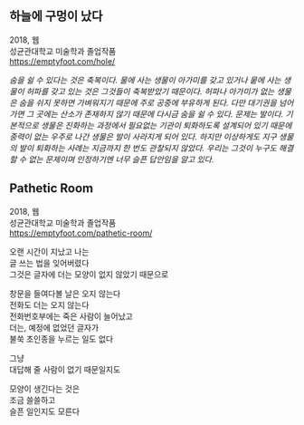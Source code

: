 
하늘에 구멍이 났다
---
2018, 웹  
성균관대학교 미술학과 졸업작품  
https://emptyfoot.com/hole/  

_숨을 쉴 수 있다는 것은 축복이다. 물에 사는 생물이 아가미를 갖고 있거나 뭍에 사는 생물이 허파를 갖고 있는 것은 그것들이 축복받았기 때문이다. 허파나 아가미가 없는 생물은 숨을 쉬지 못하면 가벼워지기 때문에 주로 공중에 부유하게 된다. 다만 대기권을 넘어가면 그 곳에는 산소가 존재하지 않기 때문에 다시금 숨을 쉴 수 있다. 문제는 발이다. 기본적으로 생물은 진화하는 과정에서 필요없는 기관이 퇴화하도록 설계되어 있기 때문에 중력이 없는 우주로 나간 생물은 발이 사라지게 되어 있다. 하지만 이상하게도 지구 생물의 발이 퇴화하는 사례는 지금까지 한 번도 관찰되지 않았다. 우리는 그것이 누구도 해결할 수 없는 문제이며 인정하기엔 너무 슬픈 답안임을 알고 있다._
  
  
  
  
  
  
  
Pathetic Room
---
2018, 웹  
성균관대학교 미술학과 졸업작품  
https://emptyfoot.com/pathetic-room/  
  
오랜 시간이 지났고 나는  
글 쓰는 법을 잊어버렸다  
그것은 글자에 더는 모양이 없지 않았기 때문으로  
  
창문을 들여다볼 날은 오지 않는다  
전화도 더는 오지 않는다  
전화번호부에는 죽은 사람이 늘어났고  
더는, 예정에 없었던 글자가  
불쑥 초인종을 누르는 일도 없다  
  
그냥  
대답해 줄 사람이 없기 때문일지도  
  
모양이 생긴다는 것은  
조금 쓸쓸하고  
슬픈 일인지도 모른다  
